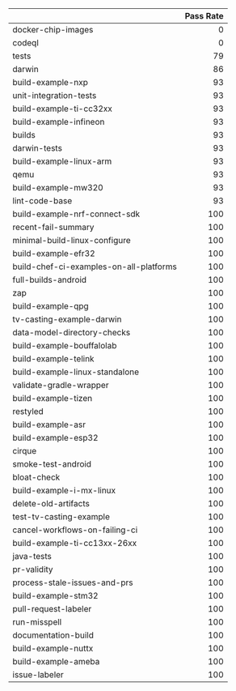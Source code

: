 |                                         |   Pass Rate |
|:----------------------------------------|------------:|
| docker-chip-images                      |           0 |
| codeql                                  |           0 |
| tests                                   |          79 |
| darwin                                  |          86 |
| build-example-nxp                       |          93 |
| unit-integration-tests                  |          93 |
| build-example-ti-cc32xx                 |          93 |
| build-example-infineon                  |          93 |
| builds                                  |          93 |
| darwin-tests                            |          93 |
| build-example-linux-arm                 |          93 |
| qemu                                    |          93 |
| build-example-mw320                     |          93 |
| lint-code-base                          |          93 |
| build-example-nrf-connect-sdk           |         100 |
| recent-fail-summary                     |         100 |
| minimal-build-linux-configure           |         100 |
| build-example-efr32                     |         100 |
| build-chef-ci-examples-on-all-platforms |         100 |
| full-builds-android                     |         100 |
| zap                                     |         100 |
| build-example-qpg                       |         100 |
| tv-casting-example-darwin               |         100 |
| data-model-directory-checks             |         100 |
| build-example-bouffalolab               |         100 |
| build-example-telink                    |         100 |
| build-example-linux-standalone          |         100 |
| validate-gradle-wrapper                 |         100 |
| build-example-tizen                     |         100 |
| restyled                                |         100 |
| build-example-asr                       |         100 |
| build-example-esp32                     |         100 |
| cirque                                  |         100 |
| smoke-test-android                      |         100 |
| bloat-check                             |         100 |
| build-example-i-mx-linux                |         100 |
| delete-old-artifacts                    |         100 |
| test-tv-casting-example                 |         100 |
| cancel-workflows-on-failing-ci          |         100 |
| build-example-ti-cc13xx-26xx            |         100 |
| java-tests                              |         100 |
| pr-validity                             |         100 |
| process-stale-issues-and-prs            |         100 |
| build-example-stm32                     |         100 |
| pull-request-labeler                    |         100 |
| run-misspell                            |         100 |
| documentation-build                     |         100 |
| build-example-nuttx                     |         100 |
| build-example-ameba                     |         100 |
| issue-labeler                           |         100 |